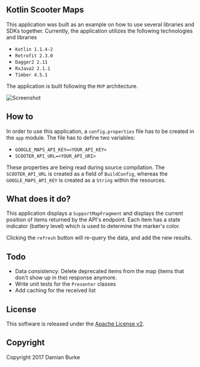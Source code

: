 ## Kotlin Scooter Maps

This application was built as an example on how to use several libraries and SDKs together.
Currently, the application utilizes the following technologies and libraries

- `Kotlin 1.1.4-2`
- `Retrofit 2.3.0`
- `Dagger2 2.11`
- `RxJava2 2.1.1`
- `Timber 4.5.1`

The application is built following the `MVP` architecture.

![Screenshot](https://github.com/damian-burke/kotlin-mvp-google-maps/blob/master/screenshot.png)

## How to

In order to use this application, a `config.properties` file has to be created in 
the `app` module. The file has to define two variables:

- `GOOGLE_MAPS_API_KEY=<YOUR_API_KEY>`
- `SCOOTER_API_URL=<YOUR_API_URI>`

These properties are being read during source compilation. The `SCOOTER_API_URL` is
created as a field of `BuildConfig`, whereas the `GOOGLE_MAPS_API_KEY` is created
as a `String` within the resources.

## What does it do?

This application displays a `SupportMapFragment` and displays the current position
of items returned by the API's endpoint. Each item has a state indicator (battery level)
which is used to determine the marker's color. 
  
Clicking the `refresh` button will re-query the data, and add the new results.
 
## Todo

- Data consistency: Delete deprecated items from the map (items that don't show up in the)
response anymore.
- Write unit tests for the `Presenter` classes
- Add caching for the received list
  
## License

This software is released under the [Apache License v2](https://www.apache.org/licenses/LICENSE-2.0). 
 
## Copyright

Copyright 2017 Damian Burke